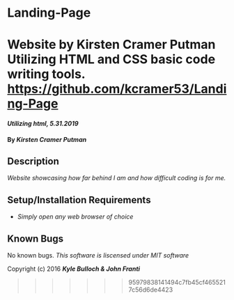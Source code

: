 
# Landing-Page
Website by Kirsten Cramer Putman
Utilizing HTML and CSS basic code writing tools.
https://github.com/kcramer53/Landing-Page
=======
#### _Utilizing html, 5.31.2019_

#### By _**Kirsten Cramer Putman**_

## Description

_Website showcasing how far behind I am and how difficult coding is for me._

## Setup/Installation Requirements

* _Simply open any web browser of choice_

## Known Bugs
No known bugs.
*This software is liscensed under MIT software*

Copyright (c) 2016 **_Kyle Bulloch & John Franti_**
>>>>>>> 95979838141494c7fb45cf4655217c56d6de4423
